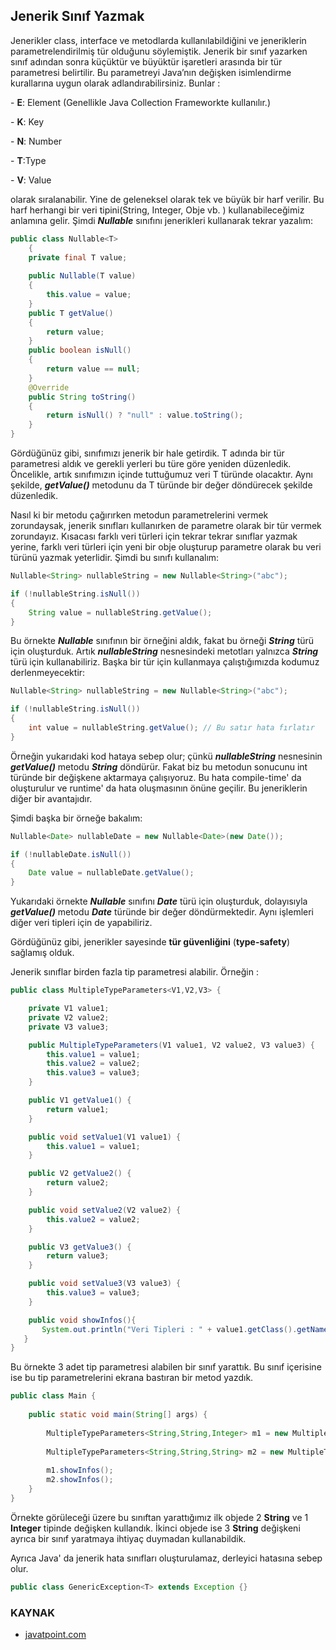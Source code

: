 ## Jenerik Sınıf Yazmak

Jenerikler class, interface ve metodlarda kullanılabildiğini ve jeneriklerin parametrelendirilmiş tür olduğunu söylemiştik. Jenerik bir sınıf yazarken sınıf adından sonra küçüktür ve büyüktür işaretleri arasında bir tür parametresi belirtilir. Bu parametreyi Java’nın değişken isimlendirme kurallarına uygun olarak adlandırabilirsiniz. Bunlar :

\- **E**: Element (Genellikle Java Collection Frameworkte kullanılır.)

\- **K**: Key

\- **N**: Number

\- **T**:Type

\- **V**: Value

olarak sıralanabilir. Yine de geleneksel olarak tek ve büyük bir harf verilir. Bu harf herhangi bir veri tipini(String, Integer, Obje vb. ) kullanabileceğimiz anlamına gelir. Şimdi **_Nullable_** sınıfını jenerikleri kullanarak tekrar yazalım:

```java
public class Nullable<T>
    {
    private final T value;
    
    public Nullable(T value)
    {
    	this.value = value;
    }
    public T getValue()
    {
    	return value;
    }
    public boolean isNull()
    {
    	return value == null;
    }
    @Override
    public String toString()
    {
    	return isNull() ? "null" : value.toString();
    }
}
```

Gördüğünüz gibi, sınıfımızı jenerik bir hale getirdik. T adında bir tür parametresi aldık ve gerekli yerleri bu türe göre yeniden düzenledik. Öncelikle, artık sınıfımızın içinde tuttuğumuz veri T türünde olacaktır. Aynı şekilde, **_getValue()_** metodunu da T türünde bir değer döndürecek şekilde düzenledik.

Nasıl ki bir metodu çağırırken metodun parametrelerini vermek zorundaysak, jenerik sınıfları kullanırken de parametre olarak bir tür vermek zorundayız. Kısacası farklı veri türleri için tekrar tekrar sınıflar yazmak yerine, farklı veri türleri için yeni bir obje oluşturup parametre olarak bu veri türünü yazmak yeterlidir. Şimdi bu sınıfı kullanalım:

```java
Nullable<String> nullableString = new Nullable<String>("abc");

if (!nullableString.isNull())
{
	String value = nullableString.getValue();
}
```

Bu örnekte **_Nullable_** sınıfının bir örneğini aldık, fakat bu örneği **_String_** türü için oluşturduk. Artık **_nullableString_** nesnesindeki metotları yalnızca **_String_** türü için kullanabiliriz. Başka bir tür için kullanmaya çalıştığımızda kodumuz derlenmeyecektir:

```java
Nullable<String> nullableString = new Nullable<String>("abc");

if (!nullableString.isNull())
{
	int value = nullableString.getValue(); // Bu satır hata fırlatır
}
```

Örneğin yukarıdaki kod hataya sebep olur; çünkü **_nullableString_** nesnesinin **_getValue()_** metodu **_String_** döndürür. Fakat biz bu metodun sonucunu int türünde bir değişkene aktarmaya çalışıyoruz. Bu hata compile-time' da oluşturulur ve runtime' da hata oluşmasının önüne geçilir. Bu jeneriklerin diğer bir avantajıdır.

Şimdi başka bir örneğe bakalım:

```java
Nullable<Date> nullableDate = new Nullable<Date>(new Date());

if (!nullableDate.isNull())
{
	Date value = nullableDate.getValue();
}
```

Yukarıdaki örnekte **_Nullable_** sınıfını **_Date_** türü için oluşturduk, dolayısıyla **_getValue()_** metodu **_Date_** türünde bir değer döndürmektedir. Aynı işlemleri diğer veri tipleri için de yapabiliriz.

Gördüğünüz gibi, jenerikler sayesinde **tür güvenliğini** (**type-safety**) sağlamış olduk.

Jenerik sınıflar birden fazla tip parametresi alabilir. Örneğin :

```java
public class MultipleTypeParameters<V1,V2,V3> {

    private V1 value1;
    private V2 value2;
    private V3 value3;

    public MultipleTypeParameters(V1 value1, V2 value2, V3 value3) {
        this.value1 = value1;
        this.value2 = value2;
        this.value3 = value3;
    }

    public V1 getValue1() {
        return value1;
    }

    public void setValue1(V1 value1) {
        this.value1 = value1;
    }

    public V2 getValue2() {
        return value2;
    }

    public void setValue2(V2 value2) {
        this.value2 = value2;
    }

    public V3 getValue3() {
        return value3;
    }

    public void setValue3(V3 value3) {
        this.value3 = value3;
    }

    public void showInfos(){
       System.out.println("Veri Tipleri : " + value1.getClass().getName()+ "," + value2.getClass().getName()+"," + value3.getClass().getName()  );
   }
}
```

Bu örnekte 3 adet tip parametresi alabilen bir sınıf yarattık. Bu sınıf içerisine ise bu tip parametrelerini ekrana bastıran bir metod yazdık.

```java
public class Main {
    
    public static void main(String[] args) {
        
        MultipleTypeParameters<String,String,Integer> m1 = new MultipleTypeParameters<>("Oracle","Java",25);
        
        MultipleTypeParameters<String,String,String> m2 = new MultipleTypeParameters<>("Oracle","Java","Kodluyoruz");
        
        m1.showInfos();
        m2.showInfos();
    }
}
```
Örnekte görüleceği üzere bu sınıftan yarattığımız ilk objede 2  **String** ve 1 **Integer** tipinde değişken kullandık. İkinci objede ise 3 **String** değişkeni ayrıca bir sınıf yaratmaya ihtiyaç duymadan kullanabildik.

Ayrıca Java' da jenerik hata sınıfları oluşturulamaz, derleyici hatasına sebep olur.

```java
public class GenericException<T> extends Exception {} 
```

### KAYNAK
- [javatpoint.com](https://www.javatpoint.com/generics-in-java)
